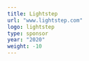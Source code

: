 ```yaml
---
title: Lightstep
url: "www.lightstep.com"
logo: lightstep
type: sponsor
year: "2020"
weight: -10
---
```

